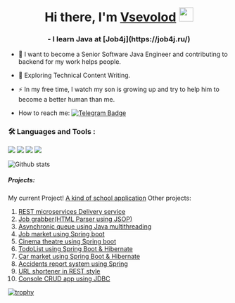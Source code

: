 <h1 align="center">Hi there, I'm <a href="https://github.com/SevaStopAll" target="_blank">Vsevolod</a> 
<img src="https://github.com/blackcater/blackcater/raw/main/images/Hi.gif" height="32"/></h1>
<h3 align="center">- I learn Java at [Job4j](https://job4j.ru/)</h3>


- :telescope: I want to become a Senior Software Java Engineer and contributing to backend for my work helps people.

- :seedling: Exploring Technical Content Writing.

- :zap: In my free time, I watch my son is growing up and try to help him to become a better human than me.

- How to reach me: [![Telegram Badge](https://img.shields.io/badge/-@vsevolod_prof-blue?style=flat&logo=Telegram&logoColor=white)](@vsevolod_prof)


### :hammer_and_wrench: Languages and Tools :
  
<img src ="https://img.shields.io/badge/Java-ED8B00?style=for-the-badge&logo=openjdk&logoColor=white" />  
<img src ="https://img.shields.io/badge/Spring-6DB33F?style=for-the-badge&logo=spring&logoColor=white" /> 
<img src ="https://img.shields.io/badge/Hibernate-59666C?style=for-the-badge&logo=Hibernate&logoColor=white" />
<img src ="https://img.shields.io/badge/PostgreSQL-316192?style=for-the-badge&logo=postgresql&logoColor=white" />


![Github stats](https://github-readme-stats.vercel.app/api?username=SevaStopAll&hide=stars,prs,issues,contribs) 


##### Projects:
My current Project! [A kind of school application](https://github.com/SevaStopAll/school_app)
Other projects: 
1. [REST microservices Delivery service](https://github.com/SevaStopAll/job4j_order)
2. [Job grabber(HTML Parser using JSOP)](https://github.com/SevaStopAll/job4j_grabber)
3. [Asynchronic queue using Java multithreading](https://github.com/SevaStopAll/job4j_pooh)
4. [Job market using Spring boot](https://github.com/SevaStopAll/job4j_dreamjob)
5. [Cinema theatre using Spring boot](https://github.com/SevaStopAll/job4j_cinema)
6. [TodoList using Spring Boot & Hibernate](https://github.com/SevaStopAll/job4j_todo)
7. [Car market using Spring Boot & Hibernate](https://github.com/SevaStopAll/job4j_cars)
8. [Accidents report system using Spring](https://github.com/SevaStopAll/job4j_accidents)
9. [URL shortener in REST style](https://github.com/SevaStopAll/job4j_url_shortcut)
10. [Console CRUD app using JDBC](https://github.com/SevaStopAll/job4j_tracker) 


[![trophy](https://github-profile-trophy.vercel.app/?username=SevaStopAll)](https://github.com/ryo-ma/github-profile-trophy)
